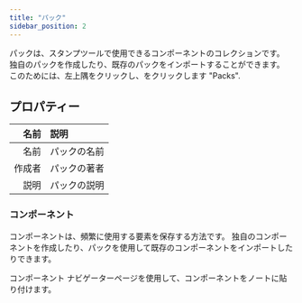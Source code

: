 ```yaml
---
title: "パック"
sidebar_position: 2
---
```


パックは、スタンプツールで使用できるコンポーネントのコレクションです。 独自のパックを作成したり、既存のパックをインポートすることができます。 このためには、左上隅をクリックし、をクリックします "Packs".

## プロパティー

|  名前 | 説明     |
| ---:|:------ |
|  名前 | パックの名前 |
| 作成者 | パックの著者 |
|  説明 | パックの説明 |

### コンポーネント

コンポーネントは、頻繁に使用する要素を保存する方法です。 独自のコンポーネントを作成したり、パックを使用して既存のコンポーネントをインポートしたりできます。

コンポーネント ナビゲーターページを使用して、コンポーネントをノートに貼り付けます。
